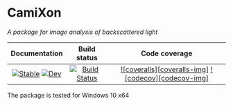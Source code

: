 # CamiXon

*A package for image analysis of backscattered light*

| **Documentation**                                                               | **Build status**                                                                                 | **Code coverage**                                                                                                                                                           
|:-------------------------------------------------------------------------------:|:-----------------------------------------------------------------------------------------------:|:-----------------------------------------------------------------------------------------------:|
| [![Stable](https://img.shields.io/badge/docs-stable-blue.svg)](https://walra356.github.io/CamiXon.jl/stable) [![Dev](https://img.shields.io/badge/docs-dev-blue.svg)](https://walra356.github.io/CamiXon.jl/dev) | [![Build Status](https://github.com/walra356/CamiXon.jl/workflows/CI/badge.svg)](https://github.com/walra356/CamiXon.jl/actions) | [![coveralls][coveralls-img]](https://coveralls.io/r/JuliaLang/julia?branch=master) [![codecov][codecov-img]](https://codecov.io/github/JuliaLang/julia?branch=master)


The package is tested for Windows 10 x64
